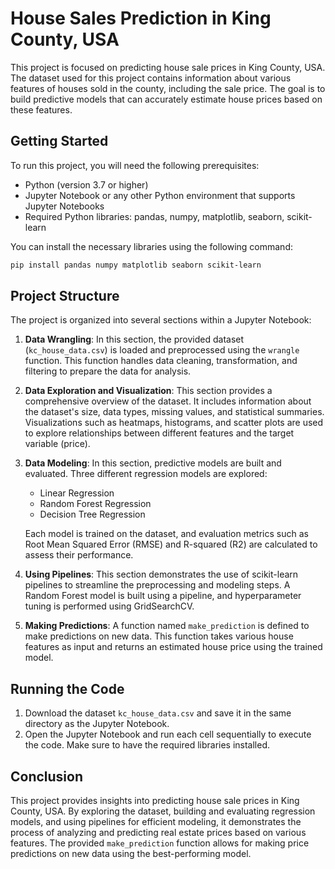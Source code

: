 # House Sales Prediction in King County, USA

This project is focused on predicting house sale prices in King County, USA. The dataset used for this project contains information about various features of houses sold in the county, including the sale price. The goal is to build predictive models that can accurately estimate house prices based on these features.

## Getting Started

To run this project, you will need the following prerequisites:

- Python (version 3.7 or higher)
- Jupyter Notebook or any other Python environment that supports Jupyter Notebooks
- Required Python libraries: pandas, numpy, matplotlib, seaborn, scikit-learn

You can install the necessary libraries using the following command:

```bash
pip install pandas numpy matplotlib seaborn scikit-learn
```

## Project Structure

The project is organized into several sections within a Jupyter Notebook:

1. **Data Wrangling**: In this section, the provided dataset (`kc_house_data.csv`) is loaded and preprocessed using the `wrangle` function. This function handles data cleaning, transformation, and filtering to prepare the data for analysis.

2. **Data Exploration and Visualization**: This section provides a comprehensive overview of the dataset. It includes information about the dataset's size, data types, missing values, and statistical summaries. Visualizations such as heatmaps, histograms, and scatter plots are used to explore relationships between different features and the target variable (price).

3. **Data Modeling**: In this section, predictive models are built and evaluated. Three different regression models are explored:

   - Linear Regression
   - Random Forest Regression
   - Decision Tree Regression
   
   Each model is trained on the dataset, and evaluation metrics such as Root Mean Squared Error (RMSE) and R-squared (R2) are calculated to assess their performance.

4. **Using Pipelines**: This section demonstrates the use of scikit-learn pipelines to streamline the preprocessing and modeling steps. A Random Forest model is built using a pipeline, and hyperparameter tuning is performed using GridSearchCV.

5. **Making Predictions**: A function named `make_prediction` is defined to make predictions on new data. This function takes various house features as input and returns an estimated house price using the trained model.

## Running the Code

1. Download the dataset `kc_house_data.csv` and save it in the same directory as the Jupyter Notebook.
2. Open the Jupyter Notebook and run each cell sequentially to execute the code. Make sure to have the required libraries installed.

## Conclusion

This project provides insights into predicting house sale prices in King County, USA. By exploring the dataset, building and evaluating regression models, and using pipelines for efficient modeling, it demonstrates the process of analyzing and predicting real estate prices based on various features. The provided `make_prediction` function allows for making price predictions on new data using the best-performing model.